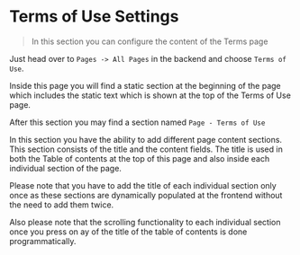 # Terms of Use Settings

> In this section you can configure the content of the Terms page


Just head over to `Pages -> All Pages` in the backend and choose `Terms of Use`.

Inside this page you will find a static section at the beginning of the page which includes the static text which is shown at the top of the Terms of Use page.


After this section you may find a section named `Page - Terms of Use`

In this section you have the ability to add different page content sections. This section consists of the title and the content fields.
The title is used in both the Table of contents at the top of this page and also inside each individual section of the page.

Please note that you have to add the title of each individual section only once as these sections are dynamically populated at the frontend without the need to add them twice.

Also please note that the scrolling functionality to each individual section once you press on ay of the title of the table of contents is done programmatically. 
